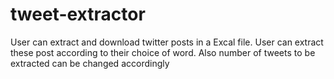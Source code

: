 # tweet-extractor
User can extract and download twitter posts in a Excal file.
User can extract these post according to their choice of word.
Also number of tweets to be extracted can be changed accordingly
